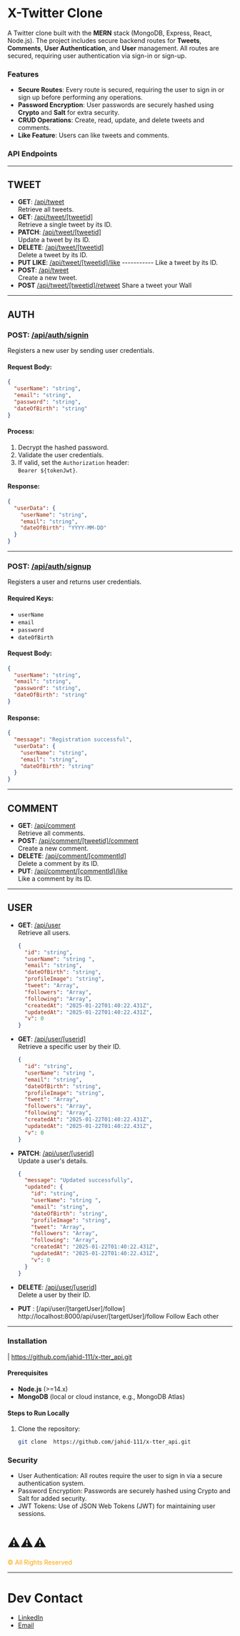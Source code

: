 # X-Twitter Clone

A Twitter clone built with the **MERN** stack (MongoDB, Express, React, Node.js). The project includes secure backend routes for **Tweets**, **Comments**, **User Authentication**, and **User** management. All routes are secured, requiring user authentication via sign-in or sign-up.

### Features

- **Secure Routes**: Every route is secured, requiring the user to sign in or sign up before performing any operations.
- **Password Encryption**: User passwords are securely hashed using **Crypto** and **Salt** for extra security.
- **CRUD Operations**: Create, read, update, and delete tweets and comments.
- **Like Feature**: Users can like tweets and comments.

### API Endpoints

---

## TWEET

- **GET**: [/api/tweet](http://localhost:8000/api/tweet)  
  Retrieve all tweets.
- **GET**: [/api/tweet/[tweetid]](http://localhost:8000/api/tweet/[tweetid])  
  Retrieve a single tweet by its ID.
- **PATCH**: [/api/tweet/[tweetid]](http://localhost:8000/api/tweet/[tweetid])  
  Update a tweet by its ID.
- **DELETE**: [/api/tweet/[tweetid]](http://localhost:8000/api/tweet/[tweetid])  
  Delete a tweet by its ID.
- **PUT LIKE**: [/api/tweet/[tweetid]/like](http://localhost:8000/api/tweet/[tweetid]/like)  -----------
  Like a tweet by its ID.
- **POST**: [/api/tweet](http://localhost:8000/api/tweet)  
  Create a new tweet.
- **POST** [/api/tweet/[tweetid]/retweet](http://localhost:8000/api/tweet/[tweetid]/retweet)
  Share a tweet your Wall

---

## AUTH

### **POST**: [/api/auth/signin](http://localhost:8000/api/auth/signin)

Registers a new user by sending user credentials.

#### **Request Body**:

```json
{
  "userName": "string",
  "email": "string",
  "password": "string",
  "dateOfBirth": "string"
}
```

#### **Process**:

1. Decrypt the hashed password.
2. Validate the user credentials.
3. If valid, set the `Authorization` header:  
   `Bearer ${tokenJwt}`.

#### **Response**:

```json
{
  "userData": {
    "userName": "string",
    "email": "string",
    "dateOfBirth": "YYYY-MM-DD"
  }
}
```

---

### **POST**: [/api/auth/signup](http://localhost:8000/api/auth/signup)

Registers a user and returns user credentials.

#### **Required Keys**:

- `userName`
- `email`
- `password`
- `dateOfBirth`

#### **Request Body**:

```json
{
  "userName": "string",
  "email": "string",
  "password": "string",
  "dateOfBirth": "string"
}
```

#### **Response**:

```json
{
  "message": "Registration successful",
  "userData": {
    "userName": "string",
    "email": "string",
    "dateOfBirth": "string"
  }
}
```

---

## COMMENT

- **GET**: [/api/comment](http://localhost:8000/api/comment)  
  Retrieve all comments.
- **POST**: [/api/comment/[tweetid]/comment](http://localhost:8000/api/comment)  
  Create a new comment.
- **DELETE**: [/api/comment/[commentId]](http://localhost:8000/api/comment/[commentId])  
  Delete a comment by its ID.
- **PUT**: [/api/comment/[commentId]/like](http://localhost:8000/api/comment/[commentId]/like)  
  Like a comment by its ID.

---

## USER

- **GET**: [/api/user](http://localhost:8000/api/user)  
   Retrieve all users.
  ```json
  {
    "id": "string",
    "userName": "string ",
    "email": "string",
    "dateOfBirth": "string",
    "profileImage": "string",
    "tweet": "Array",
    "followers": "Array",
    "following": "Array",
    "createdAt": "2025-01-22T01:40:22.431Z",
    "updatedAt": "2025-01-22T01:40:22.431Z",
    "v": 0
  }
  ```
- **GET**: [/api/user/[userid]](http://localhost:8000/api/user/[userid])  
   Retrieve a specific user by their ID.
  ```json
  {
    "id": "string",
    "userName": "string ",
    "email": "string",
    "dateOfBirth": "string",
    "profileImage": "string",
    "tweet": "Array",
    "followers": "Array",
    "following": "Array",
    "createdAt": "2025-01-22T01:40:22.431Z",
    "updatedAt": "2025-01-22T01:40:22.431Z",
    "v": 0
  }
  ```
- **PATCH**: [/api/user/[userid]](http://localhost:8000/api/user/[userid])  
   Update a user's details.

  ```json
  {
    "message": "Updated successfully",
    "updated": {
      "id": "string",
      "userName": "string ",
      "email": "string",
      "dateOfBirth": "string",
      "profileImage": "string",
      "tweet": "Array",
      "followers": "Array",
      "following": "Array",
      "createdAt": "2025-01-22T01:40:22.431Z",
      "updatedAt": "2025-01-22T01:40:22.431Z",
      "v": 0
    }
  }
  ```

- **DELETE**: [/api/user/[userid]](http://localhost:8000/api/user/[userid])  
  Delete a user by their ID.
- **PUT** : [/api/user/[targetUser]/follow] http://localhost:8000/api/user/[targetUser]/follow
  Follow Each other

---

### Installation

| https://github.com/jahid-111/x-tter_api.git

#### Prerequisites

- **Node.js** (>=14.x)
- **MongoDB** (local or cloud instance, e.g., MongoDB Atlas)

#### Steps to Run Locally

1. Clone the repository:
   ```bash
   git clone  https://github.com/jahid-111/x-tter_api.git
   ```

### Security

- User Authentication: All routes require the user to sign in via a secure authentication system.
- Password Encryption: Passwords are securely hashed using Crypto and Salt for added security.
- JWT Tokens: Use of JSON Web Tokens (JWT) for maintaining user sessions.

# ⚠️⚠️⚠️

<span style="color: #FFA500;"> ©️ All Rights Reserved </span>

---

# Dev Contact

- [LinkedIn](https://www.linkedin.com/in/mohd-jahidul-2622a7176/)
- [Email](mailto:jahidjob5@outlook.com)
